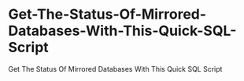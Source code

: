 # Get-The-Status-Of-Mirrored-Databases-With-This-Quick-SQL-Script
Get The Status Of Mirrored Databases With This Quick SQL Script
